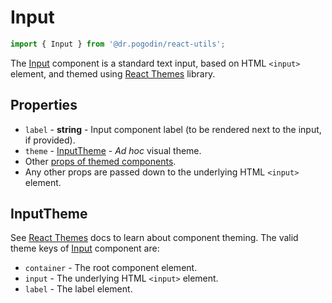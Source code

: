 # Input
```jsx
import { Input } from '@dr.pogodin/react-utils';
```
The [Input] component is a standard text input, based on HTML `<input>` element,
and themed using [React Themes] library.

## Properties

- `label` - **string** - Input component label (to be rendered next to
  the input, if provided).
- `theme` - [InputTheme] - _Ad hoc_ visual theme.
- Other [props of themed components](https://www.npmjs.com/package/@dr.pogodin/react-themes#themed-component-properties).
- Any other props are passed down to the underlying HTML `<input>` element.

## InputTheme

See [React Themes] docs to learn about component theming. The valid theme keys
of [Input] component are:
- `container` - The root component element.
- `input` - The underlying HTML `<input>` element.
- `label` - The label element.

[Input]: #
[InputTheme]: #inputtheme
[React Themes]: https://dr.pogodin.studio/docs/react-themes

